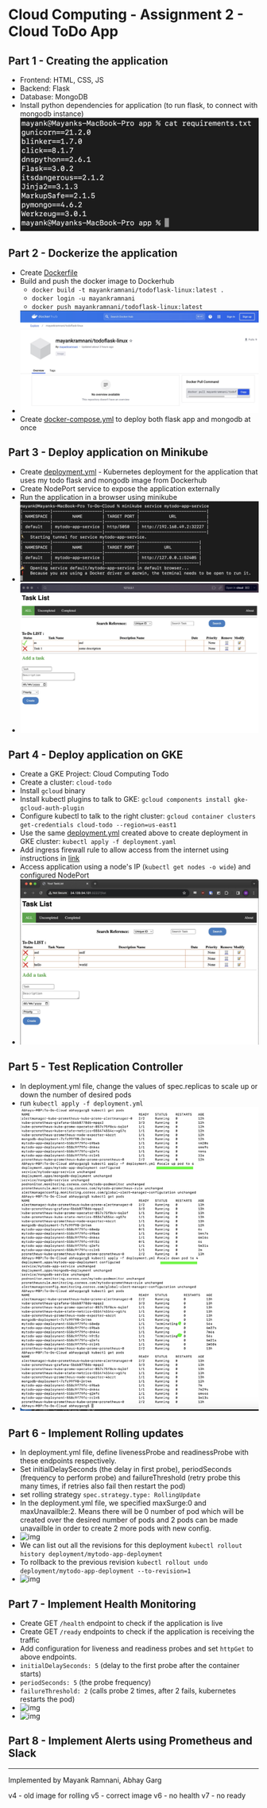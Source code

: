 # Cloud Computing - Assignment 2  - Cloud ToDo App
## Part 1 - Creating the application
- Frontend: HTML, CSS, JS
- Backend: Flask
- Database: MongoDB
- Install python dependencies for application (to run flask, to connect with mongodb instance)
- ![img](images/1-req.jpg)


## Part 2 - Dockerize the application
- Create [Dockerfile](app/Dockerfile)
- Build and push the docker image to Dockerhub
	+ `docker build -t mayankramnani/todoflask-linux:latest .`
	+ `docker login -u mayankramnani`
	+ `docker push mayankramnani/todoflask-linux:latest`
- ![img](images/2-dockerhub.jpg)	
- Create [docker-compose.yml](docker-compose.yml) to deploy both flask app and mongodb at once


## Part 3 - Deploy application on Minikube
- Create [deployment.yml](deployment.yml) - Kubernetes deployment for the application that uses my todo flask and mongodb image from Dockerhub
- Create NodePort service to expose the application externally
- Run the application in a browser using minikube
- ![img](images/3-minikube.jpg)
- ![img](images/3-minikube-browser.jpg)


## Part 4 - Deploy application on GKE
- Create a GKE Project: Cloud Computing Todo
- Create a cluster: `cloud-todo`
- Install `gcloud` binary
- Install kubectl plugins to talk to GKE: `gcloud components install gke-gcloud-auth-plugin`
- Configure kubectl to talk to the right cluster: `gcloud container clusters get-credentials cloud-todo --region=us-east1`
- Use the same [deployment.yml](deployment.yml) created above to create deployment in GKE cluster: `kubectl apply -f deployment.yaml`
- Add ingress firewall rule to allow access from the internet using instructions in [link](https://cloud.google.com/kubernetes-engine/docs/how-to/exposing-apps#console_1)
- Access application using a node's IP (`kubectl get nodes -o wide`) and configured NodePort
- ![img](images/4-gke-browser.jpg)


## Part 5 - Test Replication Controller 
- In deployment.yml file, change the values of spec.replicas to scale up or down the number of desired pods
- run `kubectl apply -f deployment.yml`
- ![img](images/5-replica.png)


## Part 6 - Implement Rolling updates
- In deployment.yml file, define livenessProbe and readinessProbe with these endpoints respectively. 
- Set initialDelaySeconds (the delay in first probe), periodSeconds (frequency to perform probe) and failureThreshold (retry probe this many times, if retries also fail then restart the pod)
- set rolling strategy `spec.strategy.type: RollingUpdate`
- In the deployment.yml file, we specified maxSurge:0 and maxUnavailble:2. Means there will be 0 number of pod which will be created over the desired number of pods and 2 pods can be made unavailble in order to create 2 more pods with new config.
- ![img](6-rolling-updates.png)
- We can list out all the revisions for this deployment `kubectl rollout history deployment/mytodo-app-deployment`
- To rollback to the previous revision `kubectl rollout undo deployment/mytodo-app-deployment --to-revision=1`
- ![img](6-rolling-updates-old-revision.png)

## Part 7 - Implement Health Monitoring
- Create GET `/health` endpoint to check if the application is live
- Create GET `/ready` endpoints to check if the application is receiving the traffic
- Add configuration for liveness and readiness probes and set `httpGet` to above endpoints.
- `initialDelaySeconds: 5` (delay to the first probe after the container starts)
- `periodSeconds: 5` (the probe frequency)
- `failureThreshold: 2` (calls probe 2 times, after 2 fails, kubernetes restarts the pod)
- ![img](7-liveness-probe-failure.png.png)
- ![img](7-readiness-probe-failure.png)

## Part 8 - Implement Alerts using Prometheus and Slack

---
Implemented by Mayank Ramnani, Abhay Garg


v4 - old image for rolling
v5 - correct image
v6 - no health
v7 - no ready